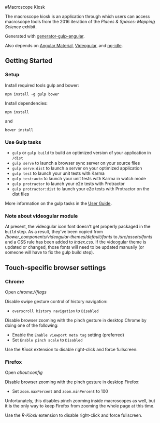#Macroscope Kiosk

The macroscope kiosk is an application through which users can access macroscope tools from the 2016 iteration of the *Places & Spaces: Mapping Science* exhibit. 

Generated with [generator-gulp-angular](https://github.com/Swiip/generator-gulp-angular).

Also depends on [Angular Material](https://material.angularjs.org), [Videogular](http://www.videogular.com/), and [ng-idle](https://hackedbychinese.github.io/ng-idle/).

## Getting Started

### Setup
Install required tools gulp and bower:
```
npm install -g gulp bower
```

Install dependencies:
```
npm install
```
and
```
bower install
```

### Use Gulp tasks

* `gulp` or `gulp build` to build an optimized version of your application in `/dist`
* `gulp serve` to launch a browser sync server on your source files
* `gulp serve:dist` to launch a server on your optimized application
* `gulp test` to launch your unit tests with Karma
* `gulp test:auto` to launch your unit tests with Karma in watch mode
* `gulp protractor` to launch your e2e tests with Protractor
* `gulp protractor:dist` to launch your e2e tests with Protractor on the dist files

More information on the gulp tasks in the [User Guide](https://github.com/Swiip/generator-gulp-angular/blob/master/docs/user-guide.md).

### Note about videogular module
At present, the videogular icon font doesn't get properly packaged in the `build` step. As a result, they've been copied from */bower_components/videogular-themes/default/fonts* to */src/assets/fonts* and a CSS rule has been added to *index.css*. If the videogular theme is updated or changed, those fonts will need to be updated manually (or someone will have to fix the gulp build step). 

## Touch-specific browser settings

### Chrome
Open *chrome://flags*

Disable swipe gesture control of history navigation:
- `overscroll history navigation` to `Disabled`

Disable browser zooming with the pinch gesture in desktop Chrome by doing one of the following:
- Enable the `Enable viewport meta tag` setting (preferred)
- Set `Enable pinch scale` to `Disabled`

Use the *Kiosk* extension to disable right-click and force fullscreen. 

### Firefox
Open *about:config*

Disable browser zooming with the pinch gesture in desktop Firefox:
- Set `zoom.maxPercent` and `zoom.minPercent` to 100

Unfortunately, this disables pinch zooming inside macroscopes as well, but it is the only way to keep Firefox from zooming the whole page at this time.

Use the *R-Kiosk* extension to disable right-click and force fullscreen.

